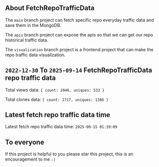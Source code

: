 ## About FetchRepoTrafficData

The `main` branch project can fetch specific repo everyday traffic data and save them in the MongoDB.

The `apis` branch project can expose the apis so that we can get our repo historical traffic data.

The `visualization` branch project is a frontend project that can make the repo traffic data visualization.

## `2022-12-30` To `2025-09-14` FetchRepoTrafficData repo traffic data

Total views data: `{ count: 2046, uniques: 532 }`

Total clones data: `{ count: 1717, uniques: 1386 }`

## Latest fetch repo traffic data time

Latest fetch repo traffic data time: `2025-09-15 01:39:09`

## To everyone

If this project is helpful to you please star this project, this is an encouragement to me `:)`



